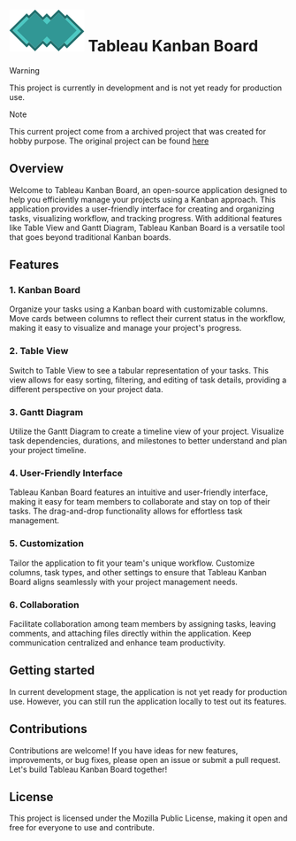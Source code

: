 
# ![Tableau Logo](./public/favicon.svg)  Tableau Kanban Board

> [!WARNING]
> This project is currently in development and is not yet ready for production use.

> [!NOTE]
> This current project come from a archived project that was created for hobby purpose. The original project can be found [here](https://github.com/jeremy93-2008/tableau)

## Overview
Welcome to Tableau Kanban Board, an open-source application designed to help you efficiently manage your projects using a Kanban approach. This application provides a user-friendly interface for creating and organizing tasks, visualizing workflow, and tracking progress. With additional features like Table View and Gantt Diagram, Tableau Kanban Board is a versatile tool that goes beyond traditional Kanban boards.

## Features
### 1. Kanban Board
   Organize your tasks using a Kanban board with customizable columns. Move cards between columns to reflect their current status in the workflow, making it easy to visualize and manage your project's progress.

### 2. Table View
   Switch to Table View to see a tabular representation of your tasks. This view allows for easy sorting, filtering, and editing of task details, providing a different perspective on your project data.

### 3. Gantt Diagram
   Utilize the Gantt Diagram to create a timeline view of your project. Visualize task dependencies, durations, and milestones to better understand and plan your project timeline.

### 4. User-Friendly Interface
   Tableau Kanban Board features an intuitive and user-friendly interface, making it easy for team members to collaborate and stay on top of their tasks. The drag-and-drop functionality allows for effortless task management.

### 5. Customization
   Tailor the application to fit your team's unique workflow. Customize columns, task types, and other settings to ensure that Tableau Kanban Board aligns seamlessly with your project management needs.

### 6. Collaboration
   Facilitate collaboration among team members by assigning tasks, leaving comments, and attaching files directly within the application. Keep communication centralized and enhance team productivity.

## Getting started
   In current development stage, the application is not yet ready for production use. However, you can still run the application locally to test out its features.

## Contributions
Contributions are welcome! If you have ideas for new features, improvements, or bug fixes, please open an issue or submit a pull request. Let's build Tableau Kanban Board together!

## License
This project is licensed under the Mozilla Public License, making it open and free for everyone to use and contribute.
